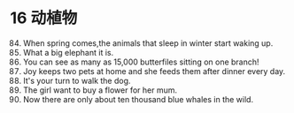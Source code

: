# 16 动植物
84. When spring comes,the animals that sleep in winter start waking up.
1. What a big elephant it is.
1. You can see as many as 15,000 butterfiles sitting on one branch!
1. Joy keeps two pets at home and she feeds them after dinner every day.
1. It's your turn to walk the dog.
1. The girl want to buy a flower for her mum.
1. Now there are only about ten thousand blue  whales in the wild.